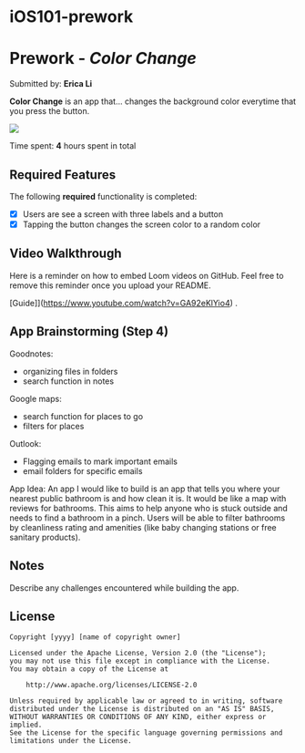 # iOS101-prework

# Prework - *Color Change*

Submitted by: **Erica Li**

**Color Change** is an app that... changes the background color everytime that you press the button. 
<div>
    <a href="https://www.loom.com/share/2ded4dc66bbf48939920505c46a47549">
    </a>
    <a href="https://www.loom.com/share/2ded4dc66bbf48939920505c46a47549">
      <img style="max-width:300px;" src="https://cdn.loom.com/sessions/thumbnails/2ded4dc66bbf48939920505c46a47549-3f1eba7e758c8710-full-play.gif">
    </a>
  </div>

Time spent: **4** hours spent in total

## Required Features

The following **required** functionality is completed:

- [x] Users are see a screen with three labels and a button
- [x] Tapping the button changes the screen color to a random color
 
## Video Walkthrough

Here is a reminder on how to embed Loom videos on GitHub. Feel free to remove this reminder once you upload your README. 

[Guide]](https://www.youtube.com/watch?v=GA92eKlYio4) .

## App Brainstorming (Step 4)

Goodnotes:
- organizing files in folders
- search function in notes

Google maps:
- search function for places to go
- filters for places

Outlook:
- Flagging emails to mark important emails
- email folders for specific emails
  
App Idea:
An app I would like to build is an app that tells you where your nearest public bathroom is and how clean it is. It would be like a map with reviews for bathrooms. This aims to help anyone who is stuck outside and needs to find a bathroom in a pinch. Users will be able to filter bathrooms by cleanliness rating and amenities (like baby changing stations or free sanitary products).

## Notes

Describe any challenges encountered while building the app.

## License

    Copyright [yyyy] [name of copyright owner]

    Licensed under the Apache License, Version 2.0 (the "License");
    you may not use this file except in compliance with the License.
    You may obtain a copy of the License at

        http://www.apache.org/licenses/LICENSE-2.0

    Unless required by applicable law or agreed to in writing, software
    distributed under the License is distributed on an "AS IS" BASIS,
    WITHOUT WARRANTIES OR CONDITIONS OF ANY KIND, either express or implied.
    See the License for the specific language governing permissions and
    limitations under the License.
